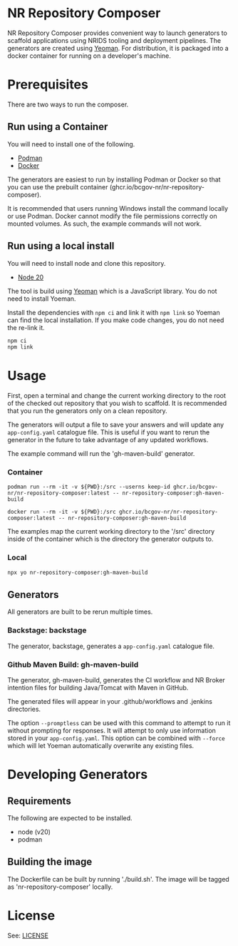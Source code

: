 # NR Repository Composer

NR Repository Composer provides convenient way to launch generators to scaffold applications using NRIDS tooling and deployment pipelines. The generators are created using [Yeoman](http://yeoman.io). For distribution, it is packaged into a docker container for running on a developer's machine.

# Prerequisites

There are two ways to run the composer.

## Run using a Container

You will need to install one of the following.

* [Podman](https://podman.io)
* [Docker](https://www.docker.com)

The generators are easiest to run by installing Podman or Docker so that you can use the prebuilt container (ghcr.io/bcgov-nr/nr-repository-composer).

It is recommended that users running Windows install the command locally or use Podman. Docker cannot modify the file permissions correctly on mounted volumes. As such, the example commands will not work.

## Run using a local install

You will need to install node and clone this repository.

* [Node 20](https://nodejs.org/en)

The tool is build using [Yeoman](http://yeoman.io) which is a JavaScript library. You do not need to install Yoeman.

Install the dependencies with `npm ci` and link it with `npm link` so Yoeman can find the local installation. If you make code changes, you do not need the re-link it.

```bash
npm ci
npm link
```

# Usage

First, open a terminal and change the current working directory to the root of the checked out repository that you wish to scaffold. It is recommended that you run the generators only on a clean repository.

The generators will output a file to save your answers and will update any `app-config.yaml` catalogue file. This is useful if you want to rerun the generator in the future to take advantage of any updated workflows.

The example command will run the 'gh-maven-build' generator.

### Container

```
podman run --rm -it -v ${PWD}:/src --userns keep-id ghcr.io/bcgov-nr/nr-repository-composer:latest -- nr-repository-composer:gh-maven-build
```
```
docker run --rm -it -v ${PWD}:/src ghcr.io/bcgov-nr/nr-repository-composer:latest -- nr-repository-composer:gh-maven-build
```

The examples map the current working directory to the '/src' directory inside of the container which is the directory the generator outputs to.

### Local

```bash
npx yo nr-repository-composer:gh-maven-build
```

## Generators

All generators are built to be rerun multiple times.

### Backstage: backstage

The generator, backstage, generates a `app-config.yaml` catalogue file.

### Github Maven Build: gh-maven-build

The generator, gh-maven-build, generates the CI workflow and NR Broker intention files for building Java/Tomcat with Maven in GitHub.

The generated files will appear in your .github/workflows and .jenkins directories.

The option `--promptless` can be used with this command to attempt to run it without prompting for responses. It will attempt to only use information stored in your `app-config.yaml`. This option can be combined with `--force` which will let Yoeman automatically overwrite any existing files.

# Developing Generators

## Requirements

The following are expected to be installed.

* node (v20)
* podman

## Building the image

The Dockerfile can be built by running './build.sh'. The image will be tagged as 'nr-repository-composer' locally.

# License

See: [LICENSE](./LICENSE)
